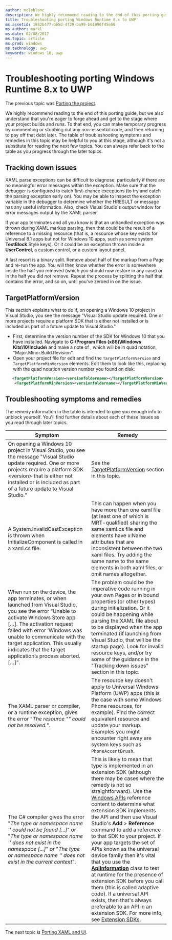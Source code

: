 ```yaml
---
author: mcleblanc
description: We highly recommend reading to the end of this porting guide, but we also understand that you're eager to forge ahead and get to the stage where your project builds and runs.
title: Troubleshooting porting Windows Runtime 8.x to UWP'
ms.assetid: 1882b477-bb5d-4f29-ba99-b61096f45e50
ms.author: markl
ms.date: 02/08/2017
ms.topic: article
ms.prod: windows
ms.technology: uwp
keywords: windows 10, uwp
---
```


# Troubleshooting porting Windows Runtime 8.x to UWP


The previous topic was [Porting the project](w8x-to-uwp-porting-to-a-uwp-project.md).

We highly recommend reading to the end of this porting guide, but we also understand that you're eager to forge ahead and get to the stage where your project builds and runs. To that end, you can make temporary progress by commenting or stubbing out any non-essential code, and then returning to pay off that debt later. The table of troubleshooting symptoms and remedies in this topic may be helpful to you at this stage, although it's not a substitute for reading the next few topics. You can always refer back to the table as you progress through the later topics.

## Tracking down issues

XAML parse exceptions can be difficult to diagnose, particularly if there are no meaningful error messages within the exception. Make sure that the debugger is configured to catch first-chance exceptions (to try and catch the parsing exception early on). You may be able to inspect the exception variable in the debugger to determine whether the HRESULT or message has any useful information. Also, check Visual Studio's output window for error messages output by the XAML parser.

If your app terminates and all you know is that an unhandled exception was thrown during XAML markup parsing, then that could be the result of a reference to a missing resource (that is, a resource whose key exists for Universal 8.1 apps but not for Windows 10 apps, such as some system **TextBlock** Style keys). Or it could be an exception thrown inside a **UserControl**, a custom control, or a custom layout panel.

A last resort is a binary split. Remove about half of the markup from a Page and re-run the app. You will then know whether the error is somewhere inside the half you removed (which you should now restore in any case) or in the half you did *not* remove. Repeat the process by splitting the half that contains the error, and so on, until you've zeroed in on the issue.

## TargetPlatformVersion

This section explains what to do if, on opening a Windows 10 project in Visual Studio, you see the message "Visual Studio update required. One or more projects require a platform SDK <version> that is either not installed or is included as part of a future update to Visual Studio."

-   First, determine the version number of the SDK for Windows 10 that you have installed. Navigate to **C:\\Program Files (x86)\\Windows Kits\\10\\Include\\<versionfoldername>** and make a note of *<versionfoldername>*, which will be in quad notation, "Major.Minor.Build.Revision".
-   Open your project file for edit and find the `TargetPlatformVersion` and `TargetPlatformMinVersion` elements. Edit them to look like this, replacing *<versionfoldername>* with the quad notation version number you found on disk:

```xml
   <TargetPlatformVersion><versionfoldername></TargetPlatformVersion>
    <TargetPlatformMinVersion><versionfoldername></TargetPlatformMinVersion>
```

## Troubleshooting symptoms and remedies

The remedy information in the table is intended to give you enough info to unblock yourself. You'll find further details about each of these issues as you read through later topics.

| Symptom | Remedy |
|---------|--------|
| On opening a Windows 10 project in Visual Studio, you see the message "Visual Studio update required. One or more projects require a platform SDK &lt;version&gt; that is either not installed or is included as part of a future update to Visual Studio." | See the [TargetPlatformVersion](#targetplatformversion) section in this topic. |
| A System.InvalidCastException is thrown when InitializeComponent is called in a xaml.cs file.| This can happen when you have more than one xaml file (at least one of which is MRT-qualified) sharing the same xaml.cs file and elements have x:Name attributes that are inconsistent between the two xaml files. Try adding the same name to the same elements in both xaml files, or omit names altogether. |
| When run on the device, the app terminates, or when launched from Visual Studio, you see the error “Unable to activate Windows Store app \[…\]. The activation request failed with error ‘Windows was unable to communicate with the target application. This usually indicates that the target application’s process aborted. \[…\]”. | The problem could be the imperative code running in your own Pages or in bound properties (or other types) during initialization. Or it could be happening while parsing the XAML file about to be displayed when the app terminated (if launching from Visual Studio, that will be the startup page). Look for invalid resource keys, and/or try some of the guidance in the "Tracking down issues" section in this topic.|
| The XAML parser or compiler, or a runtime exception, gives the error "*The resource "<resourcekey>" could not be resolved.*". | The resource key doesn't apply to Universal Windows Platform (UWP) apps (this is the case with some Windows Phone resources, for example). Find the correct equivalent resource and update your markup. Examples you might encounter right away are system keys such as `PhoneAccentBrush`. |
| The C# compiler gives the error "*The type or namespace name '<name>' could not be found \[...\]*" or "*The type or namespace name '<name>' does not exist in the namespace \[...\]*" or "*The type or namespace name '<name>' does not exist in the current context*". | This is likely to mean that type is implemented in an extension SDK (although there may be cases where the remedy is not so straightforward). Use the [Windows APIs](https://msdn.microsoft.com/library/windows/apps/bg124285) reference content to determine what extension SDK implements the API and then use Visual Studio's **Add** > **Reference** command to add a reference to that SDK to your project. If your app targets the set of APIs known as the universal device family then it's vital that you use the [**ApiInformation**](https://msdn.microsoft.com/library/windows/apps/dn949001) class to test at runtime for the presence of extension SDK before you call them (this is called adaptive code). If a universal API exists, then that's always preferable to an API in an extension SDK. For more info, see [Extension SDKs](w8x-to-uwp-porting-to-a-uwp-project.md). |

The next topic is [Porting XAML and UI](w8x-to-uwp-porting-xaml-and-ui.md).

